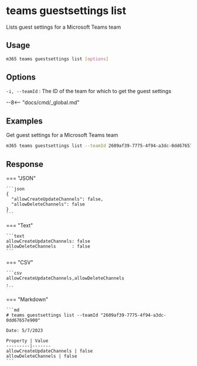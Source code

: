 # teams guestsettings list

Lists guest settings for a Microsoft Teams team

## Usage

```sh
m365 teams guestsettings list [options]
```

## Options

`-i, --teamId`
: The ID of the team for which to get the guest settings

--8<-- "docs/cmd/_global.md"

## Examples

Get guest settings for a Microsoft Teams team

```sh
m365 teams guestsettings list --teamId 2609af39-7775-4f94-a3dc-0dd67657e900
```

## Response

=== "JSON"

    ```json
    {
      "allowCreateUpdateChannels": false,
      "allowDeleteChannels": false
    }
    ```

=== "Text"

    ```text
    allowCreateUpdateChannels: false
    allowDeleteChannels      : false
    ```

=== "CSV"

    ```csv
    allowCreateUpdateChannels,allowDeleteChannels
    ,
    ```

=== "Markdown"

    ```md
    # teams guestsettings list --teamId "2609af39-7775-4f94-a3dc-0dd67657e900"

    Date: 5/7/2023

    Property | Value
    ---------|-------
    allowCreateUpdateChannels | false
    allowDeleteChannels | false
    ```
